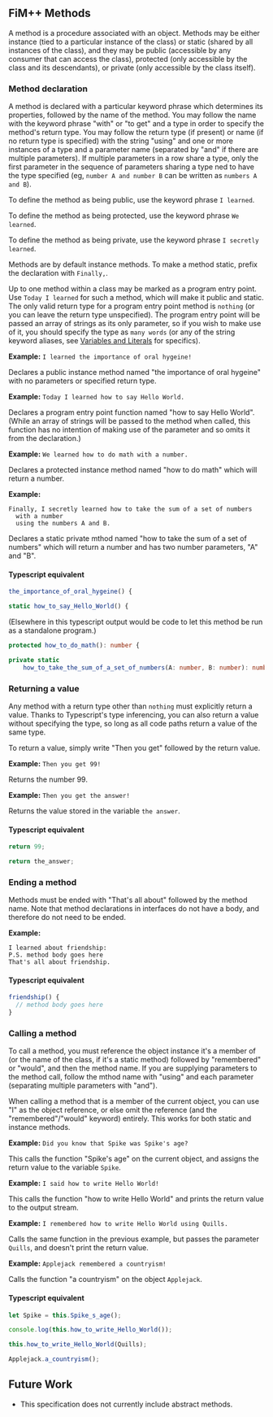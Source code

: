 ## FiM++ Methods
A method is a procedure associated with an object. Methods may be either
instance (tied to a particular instance of the class) or static (shared by all
instances of the class), and they may be public (accessible by any consumer that
can access the class), protected (only accessible by the class and its
descendants), or private (only accessible by the class itself).

### Method declaration
A method is declared with a particular keyword phrase which determines its
properties, followed by the name of the method. You may follow the name with the
keyword phrase "with" or "to get" and a type in order to specify the method's
return type. You may follow the return type (if present) or name (if no return
type is specified) with the string "using" and one or more instances of a type
and a parameter name (separated by "and" if there are multiple parameters). If
multiple parameters in a row share a type, only the first parameter in the
sequence of parameters sharing a type ned to have the type specified (eg,
`number A and number B` can be written as `numbers A and B`).

To define the method as being public, use the keyword phrase `I learned`.

To define the method as being protected, use the keyword phrase `We learned`.

To define the method as being private, use the keyword phrase
`I secretly learned`.

Methods are by default instance methods. To make a method static, prefix the
declaration with `Finally,`.

Up to one method within a class may be marked as a program entry point. Use
`Today I learned` for such a method, which will make it public and static. The
only valid return type for a program entry point method is `nothing` (or you can
leave the return type unspecified). The program entry point will be passed an
array of strings as its only parameter, so if you wish to make use of it, you
should specify the type as `many words` (or any of the string keyword aliases,
see [Variables and Literals](variables-literals.md#fim-variables) for
specifics).

**Example:** `I learned the importance of oral hygeine!`

Declares a public instance method named "the importance of oral hygeine" with no
parameters or specified return type.

**Example:** `Today I learned how to say Hello World.`

Declares a program entry point function named "how to say Hello World". (While
an array of strings will be passed to the method when called, this function has
no intention of making use of the parameter and so omits it from the
declaration.)

**Example:** `We learned how to do math with a number.`

Declares a protected instance method named "how to do math" which will return a
number.

**Example:**
```
Finally, I secretly learned how to take the sum of a set of numbers
  with a number
  using the numbers A and B.
```

Declares a static private mthod named "how to take the sum of a set of numbers"
which will return a number and has two number parameters, "A" and "B".

#### Typescript equivalent
```typescript
the_importance_of_oral_hygeine() {
```
```typescript
static how_to_say_Hello_World() {
```
(Elsewhere in this typescript output would be code to let this method be run as
a standalone program.)
```typescript
protected how_to_do_math(): number {
```
```typescript
private static
    how_to_take_the_sum_of_a_set_of_numbers(A: number, B: number): number {
```

### Returning a value
Any method with a return type other than `nothing` must explicitly return a
value. Thanks to Typescript's type inferencing, you can also return a value
without specifying the type, so long as all code paths return a value of the
same type.

To return a value, simply write "Then you get" followed by the return value.

**Example:** `Then you get 99!`

Returns the number 99.

**Example:** `Then you get the answer!`

Returns the value stored in the variable `the answer`.

#### Typescript equivalent
```typescript
return 99;
```
```typescript
return the_answer;
```

### Ending a method
Methods must be ended with "That's all about" followed by the method name. Note
that method declarations in interfaces do not have a body, and therefore do not
need to be ended.

**Example:**
```
I learned about friendship:
P.S. method body goes here
That's all about friendship.
```

#### Typescript equivalent
```typescript
friendship() {
  // method body goes here
}
```

### Calling a method
To call a method, you must reference the object instance it's a member of (or
the name of the class, if it's a static method) followed by "remembered" or
"would", and then the method name. If you are supplying parameters to the method
call, follow the mthod name with "using" and each parameter (separating multiple
parameters with "and").

When calling a method that is a member of the current object, you can use "I" as
the object reference, or else omit the reference (and the "remembered"/"would"
keyword) entirely. This works for both static and instance methods.

**Example:** `Did you know that Spike was Spike's age?`

This calls the function "Spike's age" on the current object, and assigns the
return value to the variable `Spike`.

**Example:** `I said how to write Hello World!`

This calls the function "how to write Hello World" and prints the return value
to the output stream.

**Example:** `I remembered how to write Hello World using Quills.`

Calls the same function in the previous example, but passes the parameter
`Quills`, and doesn't print the return value.

**Example:** `Applejack remembered a countryism!`

Calls the function "a countryism" on the object `Applejack`.

#### Typescript equivalent
```typescript
let Spike = this.Spike_s_age();
```
```typescript
console.log(this.how_to_write_Hello_World());
```
```typescript
this.how_to_write_Hello_World(Quills);
```
```typescript
Applejack.a_countryism();
```

## Future Work
* This specification does not currently include abstract methods.

